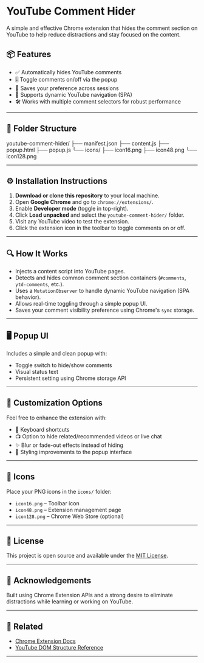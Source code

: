 # YouTube Comment Hider

A simple and effective Chrome extension that hides the comment section on YouTube to help reduce distractions and stay focused on the content.

## 📦 Features

- ✅ Automatically hides YouTube comments
- 🎚️ Toggle comments on/off via the popup
- 💾 Saves your preference across sessions
- 🔁 Supports dynamic YouTube navigation (SPA)
- 🛠️ Works with multiple comment selectors for robust performance

---

## 📁 Folder Structure

youtube-comment-hider/
├── manifest.json
├── content.js
├── popup.html
├── popup.js
└── icons/
├── icon16.png
├── icon48.png
└── icon128.png


---

## ⚙️ Installation Instructions

1. **Download or clone this repository** to your local machine.
2. Open **Google Chrome** and go to `chrome://extensions/`.
3. Enable **Developer mode** (toggle in top-right).
4. Click **Load unpacked** and select the `youtube-comment-hider/` folder.
5. Visit any YouTube video to test the extension.
6. Click the extension icon in the toolbar to toggle comments on or off.

---

## 🔍 How It Works

- Injects a content script into YouTube pages.
- Detects and hides common comment section containers (`#comments`, `ytd-comments`, etc.).
- Uses a `MutationObserver` to handle dynamic YouTube navigation (SPA behavior).
- Allows real-time toggling through a simple popup UI.
- Saves your comment visibility preference using Chrome's `sync` storage.

---

## 🖥️ Popup UI

Includes a simple and clean popup with:

- Toggle switch to hide/show comments
- Visual status text
- Persistent setting using Chrome storage API

---

## 🧩 Customization Options

Feel free to enhance the extension with:

- 🔑 Keyboard shortcuts
- 📺 Option to hide related/recommended videos or live chat
- ✨ Blur or fade-out effects instead of hiding
- 🎨 Styling improvements to the popup interface

---

## 📸 Icons

Place your PNG icons in the `icons/` folder:
- `icon16.png` – Toolbar icon
- `icon48.png` – Extension management page
- `icon128.png` – Chrome Web Store (optional)

---

## 📝 License

This project is open source and available under the [MIT License](LICENSE).

---

## 🙌 Acknowledgements

Built using Chrome Extension APIs and a strong desire to eliminate distractions while learning or working on YouTube.

---

## 🔗 Related

- [Chrome Extension Docs](https://developer.chrome.com/docs/extensions/)
- [YouTube DOM Structure Reference](https://developers.google.com/youtube)

---

